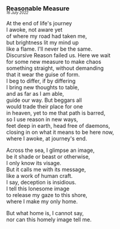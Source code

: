 ### Reasonable Measure
<p style="margin:0; margin-top: -1.25rem">
  <em>
    <small><small>16 July 2022</small></small>
  </em>
</p>

At the end of life's journey  
I awoke, not aware yet  
of where my road had taken me,  
but brightness lit my mind up  
like a flame. I'll never be the same.  
Discursive Reason failed us. Here we wait  
for some new measure to make chaos  
something straight, without demanding  
that it wear the guise of form.  
I beg to differ, if by differing  
I bring new thoughts to table,  
and as far as I am able,  
guide our way. But beggars all  
would trade their place for one  
in heaven, yet to me that path is barred,  
so I use reason in new ways,  
feet deep in earth, head free of daemons,  
closing in on what it means to be here now,  
where I awoke, at journey's end.  

Across the sea, I glimpse an image,  
be it shade or beast or otherwise,  
I only know its visage.  
But it calls me with its message,  
like a work of human craft.  
I say, deception is insidious.  
I tell this lonesome image  
to release my gaze to this shore,  
where I make my only home.  

But what home is, I cannot say,  
nor can this homely image tell me.  